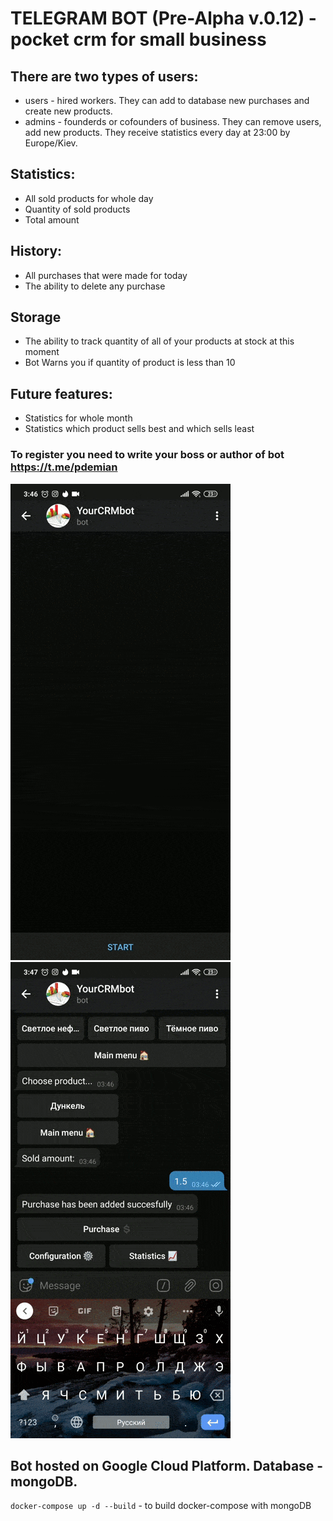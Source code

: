 # TELEGRAM BOT (Pre-Alpha v.0.12) -pocket crm for small business

## There are two types of users:
* users - hired workers. They can add to database new purchases and create new products.
* admins - founderds or cofounders of business. They can remove users, add new products. They receive statistics every day at 23:00 by Europe/Kiev.
## Statistics:
* All sold products for whole day
* Quantity of sold products
* Total amount
## History:
* All purchases that were made for today
* The ability to delete any purchase
## Storage
* The ability to track quantity of all of your products at stock at this moment
* Bot Warns you if quantity of product is less than 10
## Future features:
* Statistics for whole month
* Statistics which product sells best and which sells least
### To register you need to write your boss or author of bot https://t.me/pdemian

![](/assets/images/adding_purchase.gif)
![](/assets/images/getting_statistics.gif)

## Bot hosted on Google Cloud Platform. Database - mongoDB.

`docker-compose up -d --build` - to build docker-compose with mongoDB
